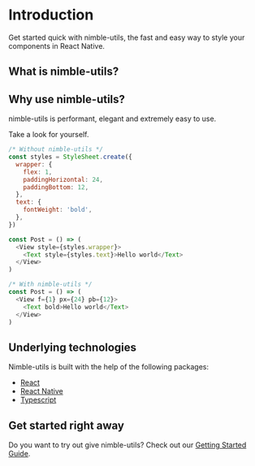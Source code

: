# Introduction

Get started quick with nimble-utils, the fast and easy way to style your components in React Native.

## What is nimble-utils?

## Why use nimble-utils?

nimble-utils is performant, elegant and extremely easy to use.

Take a look for yourself.

```javascript
/* Without nimble-utils */
const styles = StyleSheet.create({
  wrapper: {
    flex: 1,
    paddingHorizontal: 24,
    paddingBottom: 12,
  },
  text: {
    fontWeight: 'bold',
  },
})

const Post = () => (
  <View style={styles.wrapper}>
    <Text style={styles.text}>Hello world</Text>
  </View>
)

/* With nimble-utils */
const Post = () => (
  <View f={1} px={24} pb={12}>
    <Text bold>Hello world</Text>
  </View>
)
```

## Underlying technologies

Nimble-utils is built with the help of the following packages:

- [React](https://reactjs.org/)
- [React Native](https://facebook.github.io/react-native/)
- [Typescript](https://www.typescriptlang.org/)

## Get started right away

Do you want to try out give nimble-utils? Check out our [Getting Started Guide](/guide/getting-started.html).
